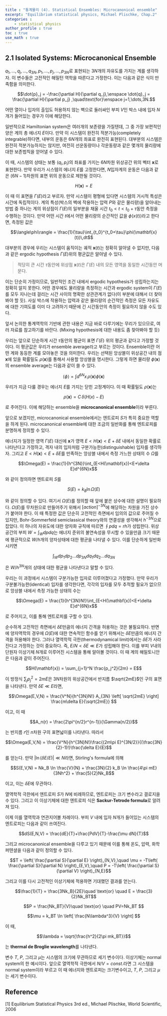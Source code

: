 ```yaml
---
title : "통계물리 (4). Statistical Ensembles: Microcanonical ensemble"
excerpt: "Equilibrium statistical physics, Michael Plischke, Chap.2"
categories :
    - statistical physics
author_profile : true
toc : true
use_math : true
---
```


## 2.1 Isolated Systems: Microcanonical Ensemble

$q_1,\dots,q_j,\dots,q_{3N},\,p_1,\dots,p_j,\dots,p_{3N}$로 표현되는 $3N$개의 자유도를 가지는 계를 생각하자. 이 변수들은 고전적인 해밀턴 역학을 따른다고 가정한다. 이는 다음과 같은 식이 만족함을 의미한다.

$$\dot{p}_j = -\frac{\partial H}{\partial q_j},\enspace \dot{q}_j = \frac{\partial H}{\partial p_j} ,\quad\text{for}\enspace j=1,\dots,3N.$$

어떤 열이나 입자의 출입도 허용하지 않는 벽으로 둘러싸인 부피 $V$인 박스 내에 입자 $N$개가 들어있는 경우가 이에 해당한다.

일반적으로 Hamiltonian system은 여러개의 보존량을 가질텐데, 그 중 가장 보편적인 양은 계의 총 에너지 $E$이다. 만약 이 시스템이 완전히 적분가능(completely integrable)하다면, 내부의 운동은 $6N$개의 좌표로 완전히 표현된다. 대부분의 시스템은 완전히 적분가능하지는 않지만, 여전히 선운동량이나 각운동량과 같은 몇개의 물리량에 대한 보존법칙을 얻어낼 수 있다.

이 때, 시스템의 상태는 보통 $(q_i,p_i)$의 좌표를 가지는 $6N$차원 위상공간 위의 벡터 $\mathbf{x}$로 표현한다. 만약 우리가 시스템의 에너지 $E$를 고정한다면, $N$입자계의 운동은 다음과 같은 $(6N-1)$차원의 표면 위의 운동으로 제한될 것이다.

$$H(\mathbf{x})=E$$

이 때 이 표면을 $\Gamma(E)$라고 부르자. 만약 시스템이 평형에 있다면 시스템의 거시적 특성은 시간에 독립적이다. 계의 특성(박스의 벽에 작용하는 압력 $P$와 같은 물리량)을 알아내는 방법 중 하나는 계의 위상점이 $\Gamma(E)$의 일부분을 채울 시간 $t_0<t<t_0+\tau$동안 측정을 수행하는 것이다. 만약 어떤 시간 $t$에서 어떤 물리량의 순간적인 값을 $\phi(x(t))$라고 한다면, 측정된 값은

$$\langle\phi\rangle = \frac{1}{\tau}\int_{t_0}^{t_0+\tau}\phi(\mathbf{x}(t))\,dt$$

대부분의 경우에 우리는 시스템이 움직이는 궤적 $\mathbf{x}(t)$는 정확히 알아낼 수 없지만, 다음과 같은 ergodic hypothesis $\Gamma(E)$위의 평균값은 알아낼 수 있다. 

> 적당히 큰 시간 $\tau$동안에 위상점 $\mathbf{x}(t)$은 $\Gamma(E)$ 내의 모든 영역을 동일한 시간동안 머문다.

이는 단순히 가정이므로, 일반적인 조건 내에서 ergodic hypothesis가 성립하는지는 정확히 알지 못한다. 어떤 경우에도 물리량을 측정하는 시간과 ergodic system이 $\Gamma(E)$를 모두 지나는데 걸리는 시간 사이의 명확한 상관관계가 없다(이 부분에 대해서 더 찾아봐야 할 듯). 사실 박스에 작용하는 압력과 같은 물리량의 순간적인 측정은 모든 자유도에 대한 기여도를 이미 다 고려하기 때문에 긴 시간동안의 측정이 필요하지 않을 수도 있다.

앞서 논의한 통계역학의 기반에 관한 내용은 지금 바로 다루기에는 무리가 있으므로, 여러 자료를 참고하기를 바란다. (Mixing hypothesis에 대한 내용도 좀 찾아봐야 할 듯)

우리는 앞으로 단순하게 시간 $\tau$동안의 평균이 표면 $\Gamma(E)$ 위의 평균과 같다고 가정할 것이다. 이 평균값은 우리가 ensemble average라고 부르는 것이다. Ensemble이란 어떤 계와 동등한 계를 모아놓은 것을 의미한다. 우리는 선택된 앙상블이 위상공간 내의 점 $\mathbf{x}$에 있을 확률밀도 $\rho(\mathbf{x})$를 통해서 사용할 앙상블을 명시한다. 그렇게 하면 물리량 $\phi(\mathbf{x})$의 ensemble average는 다음과 같이 쓸 수 있다.

$$\langle\phi\rangle = \int d^{6N}x\, \rho(\mathbf{x})\phi(\mathbf{x})$$

우리가 지금 다룰 경우는 에너지 $E$를 가지는 닫힌 고정계이다. 이 때 확률밀도 $\rho(\mathbf{x})$는

$$\rho(\mathbf{x})=C\,\delta(H(x)-E)$$

로 주어진다. 이에 해당하는 ensemble을 **microcanonical ensemble**이라 부른다.

앞으로 보겠지만, microcanonical ensemble에서는 엔트로피 $S$가 특히 중요한 역할을 하게 된다. microcanonical ensemble에 대한 조금의 일반화를 통해 엔트로피를 분명하게 정의할 수 있다.

에너지가 일정한 영역 $\Gamma(E)$ 대신에 $\mathbf{x}$가 영역 $E<H(\mathbf{x})<E+\delta E$ 내에서 동일한 확률로 나타난다고 가정하고, 격자 내의 입자처럼 구분가능한(distinguishable) 입자를 생각하자. 그리고 $E<H(\mathbf{x})<E+\delta E$를 만족하는 앙상블 내에서 측정 가느한 상태의 수 $\Omega$를

$$\Omega(E) = \frac{1}{h^{3N}}\int_{E<H(\mathbf{x})<E+\delta E}d^{6N}x$$

와 같이 정의하면 엔트로피 $S$를

$$S(E) = k_B \ln \Omega(E)$$

와 같이 정의할 수 있다. 여기서 $\Omega(E)$를 정의할 때 앞에 붙은 상수에 대한 설명이 필요하다. $\Omega(E)$를 무차원으로 만들어주기 위해서 $[action]^{-3N}$에 해당하는 차원을 가진 상수가 붙어야 한다. 이 때 특정한 값은 단순히 고전적인 측면에서 임의의 값으로 주어질 수 있지만, Bohr-Sommerfeld semiclassical theory와의 연결성을 생각해서 $h^{-3N}$으로 잡았다. 이 하나의 자유도에 대한 양자화 규칙에 따르면 $\oint pdq=rh$가 성립한다. 위상공간의 부피 $W=\int_W dpdq$는 에너지 준위의 불연속성을 무시할 수 있을만큼 크기 때문에 평균적으로 $W/h$개의 양자상태에 대한 평균을 나타낼 수 있다. 이를 단순하게 일반화시키면

$$\int_W dp_1dp_2\dots dp_{3N}dq_1dq_2\dots dq_{3N}$$

은 $W/h^{3N}$개의 상태에 대한 평균을 나타낸다고 말할 수 있다.

우리는 이 과정에서 시스템이 구분가능한 입자로 이루어졌다고 가정했다. 만약 우리가 구분불가능한(identical) 입자를 생각한다면, 각각의 입자를 모두 추적할 필요가 없으므로 앙상블 내에서 측정 가능한 상태의 수는

$$\Omega(E) = \frac{1}{h^{3N}N!}\int_{E<H(\mathbf{x})<E+\delta E}d^{6N}x$$

로 주어지고, 이를 통해 엔트로피를 구할 수 있다.

순수하게 고전적인 측면에서 $\delta E$만큼의 에너지 간격을 허용하는 것은 불필요하다. 반면에 양자역학의 경우에 $\Omega(E)$에 대한 연속적인 함수를 얻기 위해서는 $\delta E$만큼의 에너지 간격을 허용해야 한다. 그러나 열역학적 극한(thermodynamical limit)에서는 $\delta E$가 사라진다고 가정하는 것이 중요하다. 즉, $E/N < \delta E \ll E$가 성립해야 한다. 이를 부피 $V$내의 단원자 이상기체 $N$개로 이루어진 시스템을 통해 알아볼 것이다. 이 때 계의 해밀토니안은 다음과 같이 주어진다.

$$H(\mathbf{x}) = \sum_{j=1}^N \frac{p_j^2}{2m} = E$$

이 방정식 $\sum_j p_j^2 = 2mE$은 $3N$차원의 위상공간에서 반지름 $\sqrt{2mE}$인 구의 표면을 나타낸다. 만약 $\delta E \ll E$라면,

$$\Omega(E,V,N) = \frac{V^N}{h^{3N}N!} A_{3N} \left[ \sqrt{2mE} \right] \frac{m\delta E}{\sqrt{2mE}} $$

이고, 이 때

$$A_n(r) = \frac{2\pi^{n/2}r^{n-1}}{\Gamma(n/2)}$$

는 반지름 $r$인 $n$차원 구의 표면넓이를 나타낸다. 따라서

$$\Omega(E,V,N) = \frac{V^N}{h^{3N}N!}\frac{(2m\pi E)^{3N/2}}{(\frac{3N}{2}-1)!}\frac{\delta E}{E}$$

를 얻는다. 만약 $\vert \ln (\delta E/E) \vert \ll N$라면, Stirling's formula에 의해

$$S(E,V,N) = Nk_B \ln \frac{V}{N} + \frac{3N}{2} k_B \ln \frac{4\pi mE}{3Nh^2} + \frac{5}{2}Nk_B$$

이고, 이는 $\delta E$에 무관하다.

열역학적 극한에서 엔트로피 $S$가 $N$에 비례하므로, 엔트로피는 크기 변수라고 결로지을 수 있다. 그리고 이 이상기체에 대한 엔트로피 식은 **Sackur-Tetrode formula**로 알려져 있다.

이제 이를 열역학과 연관지어볼 차례이다. 부피 $V$ 내에 입자 $N$개가 들어있는 시스템의 엔트로피는 다음과 같이 쓰여진다.

$$dS(E,N,V) = \frac{dE}{T}+\frac{PdV}{T}-\frac{\mu dN}{T}$$

그리고 microcanonical ensemble을 다루고 있기 때문에 이를 통해 온도, 압력, 화학 퍼텐셜을 다음과 같이 정의할 수 있다.

$$T = \left( \frac{\partial S}{\partial E} \right)_{N,V},\quad
\mu = -T\left( \frac{\partial S}{\partial N} \right)_{E,V},\quad
P = -T\left( \frac{\partial S}{\partial V} \right)_{N,E}$$

그리고 이를 다시 고전적인 이상기체에 적용하면 기대했던 결과를 얻는다.

$$\frac{1}{T} = \frac{3Nk_B}{2E}\quad \text{or} \quad E = \frac{3}{2}Nk_BT$$

$$P = \frac{Nk_BT}{V}\quad \text{or} \quad PV=Nk_BT $$

$$\mu = k_BT \ln \left[ \frac{N\lambda^3}{V} \right] $$

이 때,

$$\lambda = \sqrt{\frac{h^2}{2\pi mk_BT}}$$

는 **thermal de Broglie wavelength**를 나타낸다.

변수 $T$, $P$, 그리고 $\mu$는 시스템의 크기에 무관하므로 세기 변수이다. 이상기체는 normal system의 한 예시이다. 앞으로 열역학적 극한에서 $N/V=const.$라면 그 시스템을 normal system이라 부르고 이 때 에너지와 엔트로피는 크기변수이고, $T$, $P$, 그리고 $\mu$는 세기 변수이다.



## Reference

[1] Equilibrium Statistical Physics 3rd ed., Michael Plischke, World Scientific, 2006